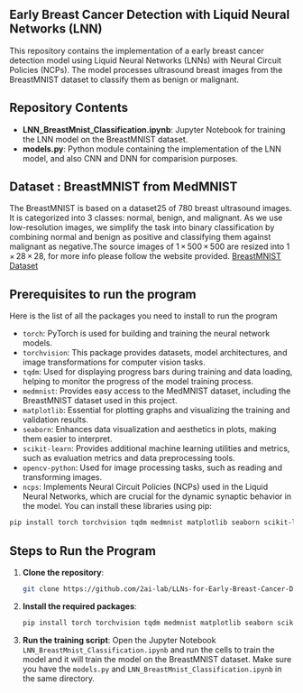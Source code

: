 ## Early Breast Cancer Detection with Liquid Neural Networks (LNN)

This repository contains the implementation of a early breast cancer detection model using Liquid Neural Networks (LNNs) with Neural Circuit Policies (NCPs). The model processes ultrasound breast images from the BreastMNIST dataset to classify them as benign or malignant.

## Repository Contents
- **LNN_BreastMnist_Classification.ipynb**: Jupyter Notebook for training the LNN model on the BreastMNIST dataset.
- **models.py**: Python module containing the implementation of the LNN model, and also CNN and DNN for comparision purposes.

## Dataset : BreastMNIST from MedMNIST
The BreastMNIST is based on a dataset25 of 780 breast ultrasound images. It is categorized into 3 classes: normal, benign, and malignant. As we use low-resolution images, we simplify the task into binary classification by combining normal and benign as positive and classifying them against malignant as negative.The source images of 1 × 500 × 500 are resized into 1 × 28 × 28, for more info please follow the website provided. [BreastMNIST Dataset](https://medmnist.com/)

## Prerequisites to run the program 
Here is the list of all the packages you need to install to run the program

* `torch`: PyTorch is used for building and training the neural network models.
* `torchvision`: This package provides datasets, model architectures, and image transformations for computer vision tasks.
* `tqdm`: Used for displaying progress bars during training and data loading, helping to monitor the progress of the model training process.
* `medmnist`: Provides easy access to the MedMNIST dataset, including the BreastMNIST dataset used in this project.
* `matplotlib`: Essential for plotting graphs and visualizing the training and validation results.
* `seaborn`: Enhances data visualization and aesthetics in plots, making them easier to interpret.
* `scikit-learn`: Provides additional machine learning utilities and metrics, such as evaluation metrics and data preprocessing tools.
* `opencv-python`: Used for image processing tasks, such as reading and transforming images.
* `ncps`: Implements Neural Circuit Policies (NCPs) used in the Liquid Neural Networks, which are crucial for the dynamic synaptic behavior in the model.
You can install these libraries using pip:
```bash
pip install torch torchvision tqdm medmnist matplotlib seaborn scikit-learn opencv-python ncps
```

## Steps to Run the Program

1. **Clone the repository**:
    ```bash
    git clone https://github.com/2ai-lab/LLNs-for-Early-Breast-Cancer-Detection
    ```

2. **Install the required packages**:
    ```bash
    pip install torch torchvision tqdm medmnist matplotlib seaborn scikit-learn opencv-python ncps
    ```
    
3. **Run the training script**:
   Open the Jupyter Notebook `LNN_BreastMnist_Classification.ipynb` and run the cells to train the model and it will train the model on the BreastMNIST dataset. Make sure you have the `models.py` and `LNN_BreastMnist_Classification.ipynb` in the same directory. 
